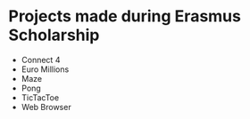 # Projects made during Erasmus Scholarship

- Connect 4
- Euro Millions
- Maze
- Pong
- TicTacToe
- Web Browser